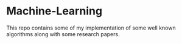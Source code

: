 # Machine-Learning
This repo contains some of my implementation of some well known algorithms along with some research papers.
